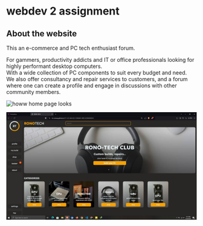# webdev 2 assignment

## About the website  
This an e-commerce and PC tech enthusiast forum.  

For gammers, productivity addicts and IT or office professionals looking for highly performant desktop computers.  
With a wide collection of PC components to suit every budget and need.  
We also offer consultancy and repair services to customers, and a forum where one can create a profile and engage in discussions with other community members.  

<img scr="./images/screenshots/home.jpeg" alt="howw home page looks"/>

![Screenshot of landing page](./images/screenshots/home.jpeg)
